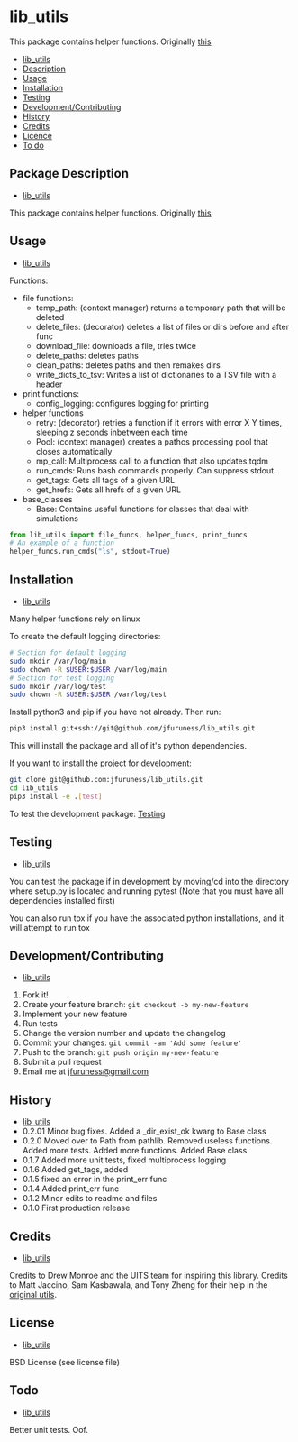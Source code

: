 
# lib\_utils
This package contains helper functions. Originally [this](https://github.com/jfuruness/lib_bgp_data/blob/master/lib_bgp_data/utils/utils.py)

* [lib\_utils](#lib_utils)
* [Description](#package-description)
* [Usage](#usage)
* [Installation](#installation)
* [Testing](#testing)
* [Development/Contributing](#developmentcontributing)
* [History](#history)
* [Credits](#credits)
* [Licence](#license)
* [To do](#todo)


## Package Description
* [lib\_utils](#lib_utils)

This package contains helper functions. Originally [this](https://github.com/jfuruness/lib_bgp_data/blob/master/lib_bgp_data/utils/utils.py)


## Usage
* [lib\_utils](#lib_utils)

Functions:
* file functions:
    * temp_path: (context manager) returns a temporary path that will be deleted
    * delete_files: (decorator) deletes a list of files or dirs before and after func
    * download_file: downloads a file, tries twice
    * delete_paths: deletes paths
    * clean_paths: deletes paths and then remakes dirs
    * write_dicts_to_tsv: Writes a list of dictionaries to a TSV file with a header
* print functions:
    * config_logging: configures logging for printing
* helper functions
    * retry: (decorator) retries a function if it errors with error X Y times, sleeping z seconds inbetween each time
    * Pool: (context manager) creates a pathos processing pool that closes automatically
    * mp_call: Multiprocess call to a function that also updates tqdm
    * run_cmds: Runs bash commands properly. Can suppress stdout.
    * get_tags: Gets all tags of a given URL
    * get_hrefs: Gets all hrefs of a given URL
 * base_classes
   * Base: Contains useful functions for classes that deal with simulations

```python
from lib_utils import file_funcs, helper_funcs, print_funcs
# An example of a function
helper_funcs.run_cmds("ls", stdout=True)
```


## Installation
* [lib\_utils](#lib_utils)

Many helper functions rely on linux

To create the default logging directories:
```bash
# Section for default logging
sudo mkdir /var/log/main
sudo chown -R $USER:$USER /var/log/main
# Section for test logging
sudo mkdir /var/log/test
sudo chown -R $USER:$USER /var/log/test
```

Install python3 and pip if you have not already. Then run:

```bash
pip3 install git+ssh://git@github.com/jfuruness/lib_utils.git
```
This will install the package and all of it's python dependencies.

If you want to install the project for development:

```bash
git clone git@github.com:jfuruness/lib_utils.git
cd lib_utils
pip3 install -e .[test]
```

To test the development package: [Testing](#testing)


## Testing
* [lib\_utils](#lib_utils)

You can test the package if in development by moving/cd into the directory where setup.py is located and running pytest
(Note that you must have all dependencies installed first)

You can also run tox if you have the associated python installations, and it will attempt to run tox


## Development/Contributing
* [lib\_utils](#lib_utils)

1. Fork it!
2. Create your feature branch: `git checkout -b my-new-feature`
3. Implement your new feature
4. Run tests
5. Change the version number and update the changelog
6. Commit your changes: `git commit -am 'Add some feature'`
7. Push to the branch: `git push origin my-new-feature`
8. Submit a pull request
9. Email me at jfuruness@gmail.com

## History
* [lib\_utils](#lib_utils)
* 0.2.01 Minor bug fixes. Added a _dir_exist_ok kwarg to Base class
* 0.2.0 Moved over to Path from pathlib. Removed useless functions. Added more tests. Added more functions. Added Base class
* 0.1.7 Added more unit tests, fixed multiprocess logging
* 0.1.6 Added get_tags, added
* 0.1.5 fixed an error in the print_err func
* 0.1.4 Added print_err func
* 0.1.2 Minor edits to readme and files
* 0.1.0 First production release

## Credits
* [lib\_utils](#lib_utils)

Credits to Drew Monroe and the UITS team for inspiring this library. Credits to Matt Jaccino, Sam Kasbawala, and Tony Zheng for their help in the [original utils](https://github.com/jfuruness/lib_bgp_data/blob/master/lib_bgp_data/utils/utils.py).

## License
* [lib\_utils](#lib_utils)

BSD License (see license file)

## Todo
* [lib\_utils](#lib_utils)

Better unit tests. Oof.
